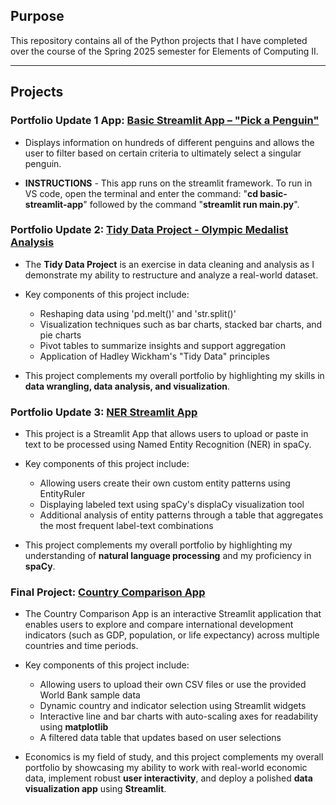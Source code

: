
## Purpose
This repository contains all of the Python projects that I have completed over the course of the Spring 2025 semester for Elements of Computing II.

___
## Projects

### Portfolio Update 1 App: [Basic Streamlit App – "Pick a Penguin"](https://github.com/xavierdmr/MARLOWE-ROGERS-Python-Portfolio/tree/main/basic-streamlit-app)

- Displays information on hundreds of different penguins and allows the user to filter based on certain criteria to ultimately select a singular penguin.

- **INSTRUCTIONS** - This app runs on the streamlit framework. To run in VS code, open the terminal and enter the command: "**cd basic-streamlit-app**" followed by the command "**streamlit run main.py**".

### Portfolio Update 2: [Tidy Data Project - Olympic Medalist Analysis](https://github.com/xavierdmr/MARLOWE-ROGERS-Python-Portfolio/tree/main/TidyData-Project)

- The **Tidy Data Project** is an exercise in data cleaning and analysis as I demonstrate my ability to restructure and analyze a real-world dataset.

- Key components of this project include:
    - Reshaping data using 'pd.melt()' and 'str.split()'
    - Visualization techniques such as bar charts, stacked bar charts, and pie charts
    - Pivot tables to summarize insights and support aggregation
    - Application of Hadley Wickham's "Tidy Data" principles 

- This project complements my overall portfolio by highlighting my skills in **data wrangling, data analysis, and visualization**.

### Portfolio Update 3: [NER Streamlit App](https://rogers-ner-app.streamlit.app/)

- This project is a Streamlit App that allows users to upload or paste in text to be processed using Named Entity Recognition (NER) in spaCy.

- Key components of this project include:
    - Allowing users create their own custom entity patterns using EntityRuler
    - Displaying labeled text using spaCy's displaCy visualization tool
    - Additional analysis of entity patterns through a table that aggregates the most frequent label-text combinations
      
- This project complements my overall portfolio by highlighting my understanding of **natural language processing** and my proficiency in **spaCy**.

### Final Project: [Country Comparison App](https://wdi-country-comparison.streamlit.app/)

- The Country Comparison App is an interactive Streamlit application that enables users to explore and compare international development indicators (such as GDP, population, or life expectancy) across multiple countries and time periods. 

- Key components of this project include:
    - Allowing users to upload their own CSV files or use the provided World Bank sample data
    - Dynamic country and indicator selection using Streamlit widgets
    - Interactive line and bar charts with auto-scaling axes for readability using **matplotlib**
    - A filtered data table that updates based on user selections

- Economics is my field of study, and this project complements my overall portfolio by showcasing my ability to work with real-world economic data, implement robust **user interactivity**, and deploy a polished **data visualization app** using **Streamlit**.
